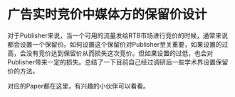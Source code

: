 # 广告实时竞价中媒体方的保留价设计

对于Publisher来说，当一个可用的流量发给RTB市场进行竞价的时候，通常来说都会设置一个保留价。如何设置这个保留价对Publisher至关重要，如果设置的过高，会没有竞价达到保留价从而损失这次竞价。但如果设置的过低，也会对Publisher带来一定的损失。总结了一下目前自己经过调研后一些学术界设置保留价的方法。

对应的Paper都在这里，有兴趣的小伙伴可以看看。
